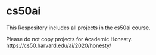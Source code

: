 # cs50ai
This Respository includes all projects in the cs50ai course.

Please do not copy projects for Academic Honesty.
https://cs50.harvard.edu/ai/2020/honesty/
